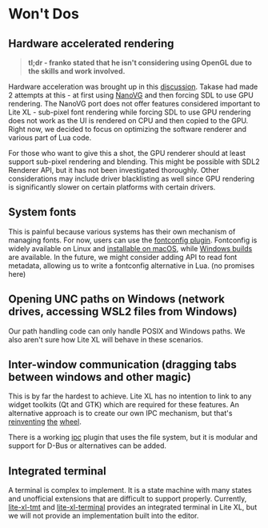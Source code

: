 # Won't Dos

## Hardware accelerated rendering

> **tl;dr - franko stated that he isn't considering using OpenGL
due to the skills and work involved.**

Hardware acceleration was brought up in this [discussion][1].
Takase had made 2 attempts at this - at first using [NanoVG][2]
and then forcing SDL to use GPU rendering.
The NanoVG port does not offer features considered important to Lite XL - sub-pixel
font rendering while forcing SDL to use GPU rendering does not work as the
UI is rendered on CPU and then copied to the GPU.
Right now, we decided to focus on optimizing the software renderer
and various part of Lua code.

For those who want to give this a shot, the GPU renderer should at least support
sub-pixel rendering and blending. This might be possible with SDL2 Renderer API,
but it has not been investigated thoroughly. Other considerations may include
driver blacklisting as well since GPU rendering is significantly slower on
certain platforms with certain drivers.

## System fonts

This is painful because various systems has their own mechanism of managing fonts.
For now, users can use the [fontconfig plugin][3].
Fontconfig is widely available on Linux and [installable on macOS][4],
while [Windows builds][5] are available.
In the future, we might consider adding API to read font metadata,
allowing us to write a fontconfig alternative in Lua. (no promises here)

## Opening UNC paths on Windows (network drives, accessing WSL2 files from Windows)

Our path handling code can only handle POSIX and Windows paths.
We also aren't sure how Lite XL will behave in these scenarios.

## Inter-window communication (dragging tabs between windows and other magic)

This is by far the hardest to achieve.
Lite XL has no intention to link to any widget toolkits
(Qt and GTK) which are required for these features.
An alternative approach is to create our own IPC mechanism, 
but that's [reinventing][6] [the][7] [wheel][8].

There is a working [ipc][9] plugin that uses the file system, but it is
modular and support for D-Bus or alternatives can be added.

## Integrated terminal

A terminal is complex to implement.
It is a state machine with many states and unofficial extensions that are
difficult to support properly.
Currently, [lite-xl-tmt][10] and [lite-xl-terminal][11] provides an integrated
terminal in Lite XL, but we will not provide an implementation built into the
editor.


[1]:  https://github.com/lite-xl/lite-xl/discussions/450
[2]:  https://github.com/inniyah/nanovg
[3]:  https://github.com/lite-xl/lite-xl-plugins/blob/master/plugins/fontconfig.lua
[4]:  https://formulae.brew.sh/formula/fontconfig
[5]:  https://github.com/takase1121/mingw-w64-fontconfig
[6]:  https://en.wikipedia.org/wiki/D-Bus
[7]:  https://en.wikipedia.org/wiki/Inter-Client_Communication_Conventions_Manual
[8]:  https://github.com/swaywm/wlroots
[9]:  https://github.com/lite-xl/lite-xl-plugins/blob/master/plugins/ipc.lua?raw=1
[10]: https://github.com/ColonelPhantom/lite-xl-tmt
[11]: https://github.com/benjcollins/lite-xl-terminal